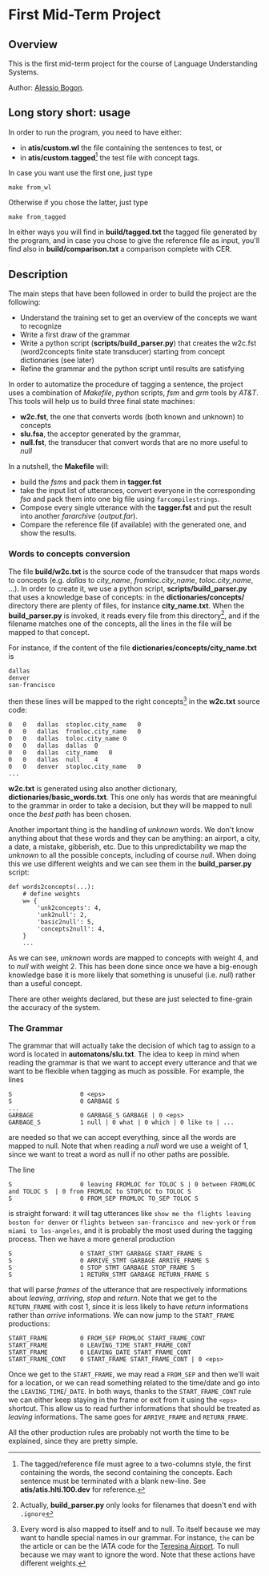 # First Mid-Term Project

## Overview
This is the first mid-term project for the course of Language Understanding Systems.

Author: [Alessio Bogon](https://twitter.com/youtux).

## Long story short: usage
In order to run the program, you need to have either:

* in **atis/custom.wl** the file containing the sentences to test, or
* in **atis/custom.tagged**[^1] the test file with concept tags.

In case you want use the first one, just type 

	make from_wl
Otherwise if you chose the latter, just type

	make from_tagged

In either ways you will find in **build/tagged.txt** the tagged file generated by the program, and in case you chose to give the reference file as input, you'll find also in **build/comparison.txt** a comparison complete with CER.

[^1]: The tagged/reference file must agree to a two-columns style, the first containing the words, the second containing the concepts. Each sentence must be terminated with a blank new-line. See **atis/atis.hlti.100.dev** for reference.

## Description
The main steps that have been followed in order to build the project are the following:

* Understand the training set to get an overview of the concepts we want to recognize
* Write a first draw of the grammar
* Write a python script (**scripts/build_parser.py**) that creates the w2c.fst (word2concepts finite state transducer) starting from concept dictionaries (see later)
* Refine the grammar and the python script until results are satisfying

In order to automatize the procedure of tagging a sentence, the project uses a combination of *Makefile*, *python* scripts, *fsm* and *grm* tools by *AT&T*. This tools will help us to build three final state machines:

* **w2c.fst**, the one that converts words (both known and unknown) to concepts
* **slu.fsa**, the acceptor generated by the grammar,
* **null.fst**, the transducer that convert words that are no more useful to *null*

In a nutshell, the **Makefile** will:

* build the *fsm*s and pack them in **tagger.fst**
* take the input list of utterances, convert everyone in the corresponding *fsa* and pack them into one big file using `farcompilestrings`.
* Compose every single utterance with the **tagger.fst** and put the result into another *fararchive* (*output.far*).
* Compare the reference file (if available) with the generated one, and show the results.

### Words to concepts conversion
The file **build/w2c.txt** is the source code of the transudcer that maps words to concepts (e.g. *dallas* to *city_name*, *fromloc.city_name*, *toloc.city_name*, ...). In order to create it, we use a python script, **scripts/build_parser.py** that uses a knowledge base of concepts: in the **dictionaries/concepts/** directory there are plenty of files, for instance **city_name.txt**. When the **build_parser.py** is invoked, it reads every file from this directory[^2], and if the filename matches one of the concepts, all the lines in the file will be mapped to that concept.

For instance, if the content of the file **dictionaries/concepts/city_name.txt** is

	dallas
	denver
	san-francisco
then these lines will be mapped to the right concepts[^3] in the **w2c.txt** source code:

	0	0	dallas	stoploc.city_name	0
	0	0	dallas	fromloc.city_name	0
	0	0	dallas	toloc.city_name	0
	0	0	dallas	dallas	0
	0	0	dallas	city_name	0
	0	0	dallas	null	4
	0	0	denver	stoploc.city_name	0
	...
**w2c.txt** is generated using also another dictionary, **dictionaries/basic_words.txt**. This one only has words that are meaningful to the grammar in order to take a decision, but they will be mapped to null once the *best path* has been chosen.

Another important thing is the handling of *unknown* words. We don't know anything about that these words and they can be anything: an airport, a city, a date, a mistake, gibberish, etc. Due to this unpredictability we map the *unknown* to all the possible concepts, including of course *null*. When doing this we use different weights and we can see them in the **build_parser.py** script:

	def words2concepts(...):
	    # define weights
	    w= {
	        'unk2concepts': 4,
	        'unk2null': 2,
	        'basic2null': 5,
	        'concepts2null': 4,
	    }
	    ...
As we can see, *unknown* words are mapped to concepts with weight 4, and to *null* with weight 2. This has been done since once we have a big-enough knowledge base it is more likely that something is unuseful (i.e. *null*) rather than a useful concept.

There are other weights declared, but these are just selected to fine-grain the accuracy of the system.

[^2]: Actually, **build_parser.py** only looks for filenames that doesn't end with `.ignore`
[^3]: Every word is also mapped to itself and to null. To itself because we may want to handle special names in our grammar. For instance, `the` can be the article or can be the IATA code for the [Teresina Airport](http://en.wikipedia.org/wiki/Teresina_Airport). To null because we may want to ignore the word. Note that these actions have different weights.

### The Grammar
The grammar that will actually take the decision of which tag to assign to a word is located in **automatons/slu.txt**. The idea to keep in mind when reading the grammar is that we want to accept every utterance and that we want to be flexible when tagging as much as possible.
For example, the lines

	S					0 <eps>
	S					0 GARBAGE S
	...
	GARBAGE				0 GARBAGE_S GARBAGE | 0 <eps>
	GARBAGE_S			1 null | 0 what | 0 which | 0 like to | ...
are needed so that we can accept everything, since all the words are mapped to null. Note that when reading a *null* word we use a weight of 1, since we want to treat a word as null if no other paths are possible.

The line

	S					0 leaving FROMLOC for TOLOC S | 0 between FROMLOC and TOLOC S  | 0 from FROMLOC to STOPLOC to TOLOC S
	S					0 FROM_SEP FROMLOC TO_SEP TOLOC S
is straight forward: it will tag utterances like `show me the flights leaving boston for denver` or `flights between san-francisco and new-york` or `from miami to los-angeles`, and it is probably the most used during the tagging process.
Then we have a more general production

	S					0 START_STMT GARBAGE START_FRAME S
	S					0 ARRIVE_STMT GARBAGE ARRIVE_FRAME S
	S					0 STOP_STMT GARBAGE STOP_FRAME S
	S					1 RETURN_STMT GARBAGE RETURN_FRAME S
that will parse *frames* of the utterance that are respectively informations about *leaving*, *arriving*, *stop* and *return*. Note that we get to the `RETURN_FRAME` with cost 1, since it is less likely to have *return* informations rather than *arrive* informations.
We can now jump to the `START_FRAME` productions:

	START_FRAME			0 FROM_SEP FROMLOC START_FRAME_CONT
	START_FRAME			0 LEAVING_TIME START_FRAME_CONT
	START_FRAME			0 LEAVING_DATE START_FRAME_CONT
	START_FRAME_CONT	0 START_FRAME START_FRAME_CONT | 0 <eps>
Once we get to the `START_FRAME`, we may read a `FROM_SEP` and then we'll wait for a location, or we can read something related to the time/date and go into the `LEAVING_TIME`/`_DATE`. In both ways, thanks to the `START_FRAME_CONT` rule we can either keep staying in the frame or exit from it using the `<eps>` shortcut. This allow us to read further informations that should be treated as *leaving* informations. The same goes for `ARRIVE_FRAME` and `RETURN_FRAME`.

All the other production rules are probably not worth the time to be explained, since they are pretty simple.